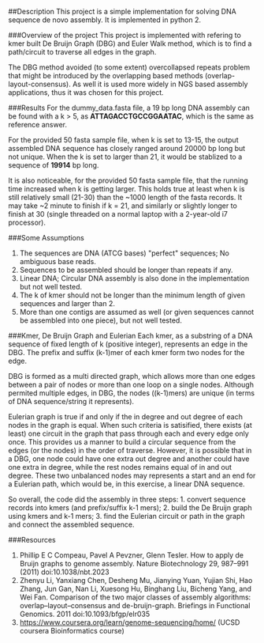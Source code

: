 ##Description
This project is a simple implementation for solving DNA sequence de novo assembly. It is implemented in python 2.

###Overview of the project
 This project is implemented with refering to kmer built De Bruijn Graph (DBG) and Euler Walk method, which is to find a path/circuit to traverse all edges in the graph.

The DBG method avoided (to some extent) overcollapsed repeats problem that might be introduced by the overlapping based methods (overlap-layout-consensus). As well it is used more widely in NGS based assembly applications, thus it was chosen for this project.

###Results
 For the dummy_data.fasta file, a 19 bp long DNA assembly can be found with a k > 5, as __ATTAGACCTGCCGGAATAC__, which is the same as reference answer.

For the provided 50 fasta sample file, when k is set to 13-15, the output assembled DNA sequence has closely ranged around 20000 bp long but not unique. When the k is set to larger than 21, it would be stablized to a sequence of __19914__ bp long.

It is also noticeable, for the provided 50 fasta sample file, that the running time increased when k is getting larger. This holds true at least when k is still relatively small (21-30) than the ~1000 length of the fasta records. It may take ~2 minute to finish if k = 21, and similarly or slightly longer to finish at 30 (single threaded on a normal laptop with a 2-year-old i7 processor).

###Some Assumptions
1. The sequences are DNA (ATCG bases) "perfect" sequences; No ambiguous base reads.
2. Sequences to be assembled should be longer than repeats if any.
3. Linear DNA; Circular DNA assembly is also done in the implementation but not well tested.
4. The k of kmer should not be longer than the minimum length of given sequences and larger than 2.
5. More than one contigs are assumed as well (or given sequences cannot be assembled into one piece), but not well tested.

###Kmer, De Bruijn Graph and Eulerian
Each kmer, as a substring of a DNA sequence of fixed length of k (positive integer), represents an edge in the DBG. The prefix and suffix (k-1)mer of each kmer form two nodes for the edge.

DBG is formed as a multi directed graph, which allows more than one edges between a pair of nodes or more than one loop on a single nodes. Although permited multiple edges, in DBG, the nodes ((k-1)mers) are unique (in terms of DNA sequence/string it represents).

Eulerian graph is true if and only if the in degree and out degree of each nodes in the graph is equal. When such criteria is satisified, there exists (at least) one circuit in the graph that pass through each and every edge only once. This provides us a manner to build a circular sequence from the edges (or the nodes) in the order of traverse. However, it is possible that in a DBG, one node could have one extra out degree and another could have one extra in degree, while the rest nodes remains equal of in and out degree. These two unbalanced nodes may represents a start and an end for a Eulerian path, which would be, in this exercise, a linear DNA sequence.

So overall, the code did the assembly in three steps: 1. convert sequence records into kmers (and prefix/suffix k-1 mers); 2. build the De Bruijn graph using kmers and k-1 mers; 3. find the Eulerian circuit or path in the graph and connect the assembled sequence.

###Resources
1. Phillip E C Compeau, Pavel A Pevzner, Glenn Tesler. How to apply de Bruijn graphs to genome assembly. Nature Biotechnology 29, 987–991 (2011) doi:10.1038/nbt.2023
2. Zhenyu Li, Yanxiang Chen, Desheng Mu, Jianying Yuan, Yujian Shi, Hao Zhang, Jun Gan, Nan Li, Xuesong Hu, Binghang Liu, Bicheng Yang, and Wei Fan. Comparison of the two major classes of assembly algorithms: overlap–layout–consensus and de-bruijn-graph. Briefings in Functional Genomics. 2011 doi:10.1093/bfgp/elr035
3. https://www.coursera.org/learn/genome-sequencing/home/  (UCSD coursera Bioinformatics course)